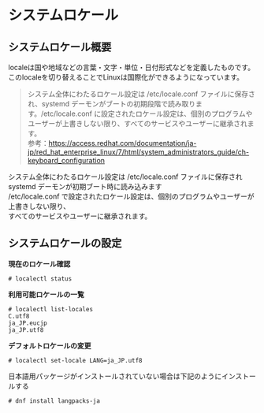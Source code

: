 # システムロケール

## システムロケール概要  
localeは国や地域などの言葉・文字・単位・日付形式などを定義したものです。このlocaleを切り替えることでLinuxは国際化ができるようになっています。  

>システム全体にわたるロケール設定は /etc/locale.conf ファイルに保存され、systemd デーモンがブートの初期段階で読み取ります。/etc/locale.conf に設定されたロケール設定は、個別のプログラムやユーザーが上書きしない限り、すべてのサービスやユーザーに継承されます。  
>参考：https://access.redhat.com/documentation/ja-jp/red_hat_enterprise_linux/7/html/system_administrators_guide/ch-keyboard_configuration  

システム全体にわたるロケール設定は /etc/locale.conf ファイルに保存され systemd デーモンが初期ブート時に読み込みます  
/etc/locale.conf で設定されたロケール設定は、個別のプログラムやユーザーが上書きしない限り、  
すべてのサービスやユーザーに継承されます。  

## システムロケールの設定  

**現在のロケール確認**  

```
# localectl status
```

**利用可能ロケールの一覧**  

```
# localectl list-locales
C.utf8
ja_JP.eucjp
ja_JP.utf8
```

**デフォルトロケールの変更**  

```
# localectl set-locale LANG=ja_JP.utf8
```

日本語用パッケージがインストールされていない場合は下記のようにインストールする  

```
# dnf install langpacks-ja  
```
